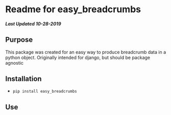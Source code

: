 # Readme for easy_breadcrumbs

##### Last Updated 10-28-2019

## Purpose

This package was created for an easy way to produce breadcrumb data in a python object. Originally
intended for django, but should be package agnostic

## Installation

- `pip install easy_breadcrumbs`

## Use



